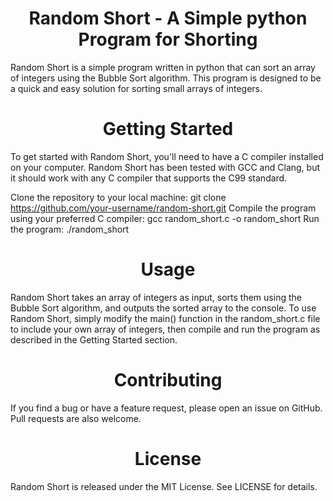 
<h1 align="center" >Random Short - A Simple python Program for Shorting</h1>
Random Short is a simple program written in python that can sort an array of integers using the Bubble Sort algorithm. This program is designed to be a quick and easy solution for sorting small arrays of integers.

<h1 align="center"> Getting Started</h1>
To get started with Random Short, you'll need to have a C compiler installed on your computer. Random Short has been tested with GCC and Clang, but it should work with any C compiler that supports the C99 standard.

Clone the repository to your local machine: git clone https://github.com/your-username/random-short.git
Compile the program using your preferred C compiler: gcc random_short.c -o random_short
Run the program: ./random_short
<h1 align="center" >Usage</h1>
Random Short takes an array of integers as input, sorts them using the Bubble Sort algorithm, and outputs the sorted array to the console. To use Random Short, simply modify the main() function in the random_short.c file to include your own array of integers, then compile and run the program as described in the Getting Started section.

<h1 align="center" >Contributing</h1>
If you find a bug or have a feature request, please open an issue on GitHub. Pull requests are also welcome.

<h1 align="center" >License</h1>
Random Short is released under the MIT License. See LICENSE for details.

